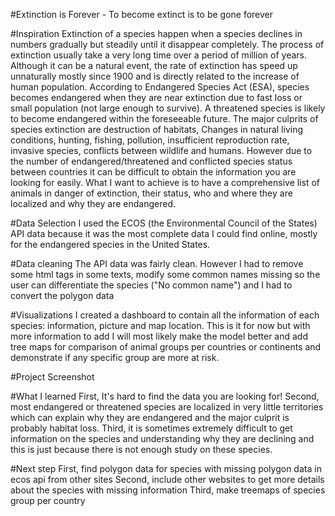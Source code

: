 
#Extinction is Forever - To become extinct is to be gone forever

#Inspiration
Extinction of a species happen when a species declines in numbers gradually but steadily until it disappear completely. The process of extinction usually take a very long time over a period of million of years. Although it can be a natural event, the rate of extinction has speed up unnaturally mostly since 1900 and is directly related to the increase of human population. According to Endangered Species Act (ESA), species becomes endangered when they are near extinction due to fast loss or small population (not large enough to survive). A threatened species is likely to become endangered within the foreseeable future. The major culprits of species extinction are destruction of habitats, Changes in natural living conditions, hunting, fishing, pollution, insufficient reproduction rate, invasive species, conflicts between wildlife and humans. However due to the number of endangered/threatened and conflicted species status between countries it can be difficult to obtain the information you are looking for easily. What I want to achieve is to have a comprehensive list of animals in danger of extinction, their status, who and where they are localized and why they are endangered.

#Data Selection
I used the ECOS (the Environmental Council of the States) API data because it was the most complete data I could find online, mostly for the endangered species in the United States.

#Data cleaning
The API data was fairly clean. However I had to remove some html tags in some texts, modify some common names missing so the user can differentiate the species ("No common name") and I had to convert the polygon data

#Visualizations
I created a dashboard to contain all the information of each species: information, picture and map location.
This is it for now but with more information to add I will most likely make the model better and add tree maps for comparison of animal groups per countries or continents and demonstrate if any specific group are more at risk.

#Project Screenshot



#What I learned
First, It's hard to find the data you are looking for!
Second, most endangered or threatened species are localized in very little territories which can explain why they are endangered and the major culprit is probably habitat loss.
Third, it is sometimes extremely difficult to get information on the species and understanding why they are declining and this is just because there is not enough study on these species.

#Next step
First, find polygon data for species with missing polygon data in ecos api from other sites
Second, include other websites to get more details about the species with missing information
Third, make treemaps of species group per country
